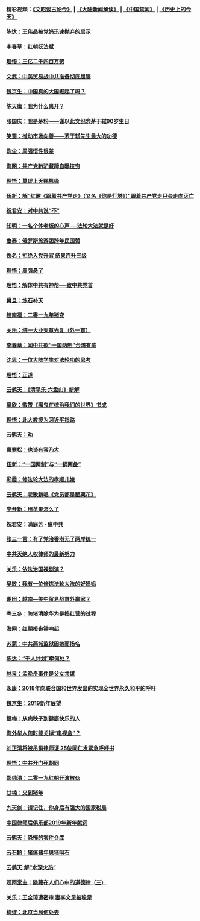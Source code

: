 #### 精彩视频：[《文昭谈古论今》](https://github.com/gfw-breaker/wenzhao/blob/master/README.md?t=01160330) | [《大陆新闻解读》](https://github.com/gfw-breaker/ntdtv-comedy/blob/master/README.md?t=01160330) | [《中国禁闻》](https://github.com/gfw-breaker/ntdtv-news/blob/master/README.md?t=01160330) | [《历史上的今天》](https://github.com/gfw-breaker/today-in-history/blob/master/README.md?t=01160330) 

#### [陈达：王伟晶被党妈迅速抛弃的启示](../pages/nsc993/n10976450.md?t=01160330) 

#### [李春草：红朝妖法赋](../pages/nsc993/n10976387.md?t=01160330) 

#### [理悟：三亿二千四百万赞](../pages/nsc993/n10975966.md?t=01160330) 

#### [文武：中美贸易战中共准备彻底屈服](../pages/nsc993/n10974571.md?t=01160330) 

#### [魏京生：中国真的大国崛起了吗？](../pages/nsc993/n10974530.md?t=01160330) 

#### [陈天庸：我为什么离开？](../pages/nsc993/n10974493.md?t=01160330) 

#### [张国庆：我是茅粉——谨以此文纪念茅于轼90岁生日](../pages/nsc993/n10974477.md?t=01160330) 

#### [笑蜀：推动市场向善——茅于轼先生最大的功德](../pages/nsc993/n10974451.md?t=01160330) 

#### [洗尘：周强悟性很差](../pages/nsc993/n10973701.md?t=01160330) 

#### [海网：共产党黔驴藏蹄自曝技穷](../pages/nsc993/n10969562.md?t=01160330) 

#### [理悟：莫误上天赐机缘](../pages/nsc993/n10969514.md?t=01160330) 

#### [伍新：解“红歌《跟着共产党走》（又名《你是灯塔》）”跟着共产党走只会走向灭亡](../pages/nsc993/n10969074.md?t=01160330) 

#### [祝君安：对中共说“不”](../pages/nsc993/n10968464.md?t=01160330) 

#### [知明：一名个体老板的心声──法轮大法就是好](../pages/nsc993/n10967473.md?t=01160330) 

#### [鲁泰：俄罗斯旅游团跨年民国赞](../pages/nsc993/n10967035.md?t=01160330) 

#### [佚名：拒绝入党升官  结果连升三级](../pages/nsc993/n10965069.md?t=01160330) 

#### [理悟：周强悬了](../pages/nsc993/n10965044.md?t=01160330) 

#### [理悟：解体中共有神帮──致中共党首](../pages/nsc993/n10963824.md?t=01160330) 

#### [冀旦：炼石补天](../pages/nsc993/n10963818.md?t=01160330) 

#### [桂南福：二零一九年猪变](../pages/nsc993/n10963774.md?t=01160330) 

#### [关乐：统一大业天意光复（外一首）](../pages/nsc993/n10963765.md?t=01160330) 

#### [李春草：闻中共欲“一国两制”台湾有感](../pages/nsc993/n10963761.md?t=01160330) 

#### [沈思：一位大陆学生对法轮功的思考](../pages/nsc993/n10960706.md?t=01160330) 

#### [理悟：正道](../pages/nsc993/n10960529.md?t=01160330) 

#### [云鹤天：《清平乐‧六盘山》新解](../pages/nsc993/n10959258.md?t=01160330) 

#### [童欣：敬赞《魔鬼在统治我们的世界》书成](../pages/nsc993/n10959244.md?t=01160330) 

#### [理悟：北大教授为习近平指路](../pages/nsc993/n10959234.md?t=01160330) 

#### [云鹤天：劝](../pages/nsc993/n10959226.md?t=01160330) 

#### [曹寒松：也谈有容乃大](../pages/nsc993/n10959191.md?t=01160330) 

#### [伍新：“一国两制”与“一锅两彘”](../pages/nsc993/n10958297.md?t=01160330) 

#### [彩霞：修法轮大法的孝顺儿媳](../pages/nsc993/n10958333.md?t=01160330) 

#### [云鹤天：老歌新唱《党员都是罂粟花》](../pages/nsc993/n10958225.md?t=01160330) 

#### [宁开新：用苹果怎么了](../pages/nsc993/n10955962.md?t=01160330) 

#### [祝君安：满庭芳 · 瘟中共](../pages/nsc993/n10955949.md?t=01160330) 

#### [张三一言：有了党治香港无了两岸统一](../pages/nsc993/n10955943.md?t=01160330) 

#### [中共灭绝人权律师的最新努力](../pages/nsc993/n10954725.md?t=01160330) 

#### [关乐：依法治国裸剧演？](../pages/nsc993/n10952420.md?t=01160330) 

#### [吴敏：我有一位修炼法轮大法的好妈妈](../pages/nsc993/n10952484.md?t=01160330) 

#### [谢田：越南—美中贸易战意外赢家？](../pages/nsc993/n10940351.md?t=01160330) 

#### [岑三冬：防堵清除华为是捣红营的过程](../pages/nsc993/n10952342.md?t=01160330) 

#### [海网：红朝报丧钟响起](../pages/nsc993/n10951480.md?t=01160330) 

#### [苏蒙：中共燕城监狱因她而扬名](../pages/nsc993/n10951476.md?t=01160330) 

#### [陈达：“千人计划”牵何处？](../pages/nsc993/n10951466.md?t=01160330) 

#### [林泉：孟晚舟事件是父女共谋](../pages/nsc993/n10947780.md?t=01160330) 

#### [永康：2018年向联合国和世界发出的实现全世界永久和平的呼吁](../pages/nsc993/n10947756.md?t=01160330) 

#### [魏京生：2019新年展望](../pages/nsc993/n10947691.md?t=01160330) 

#### [恒梅：从病秧子到健康快乐的人](../pages/nsc993/n10947469.md?t=01160330) 

#### [海外华人何时能关掉“电视盒”？](../pages/nsc993/n10945406.md?t=01160330) 

#### [刘正清将被吊销律师证 25位同仁发紧急呼吁书](../pages/nsc993/n10944361.md?t=01160330) 

#### [理悟：中共开门死胡同](../pages/nsc993/n10944908.md?t=01160330) 

#### [郑纯清：二零一九红朝开演散伙](../pages/nsc993/n10944905.md?t=01160330) 

#### [甘楠：又到猪年](../pages/nsc993/n10944903.md?t=01160330) 

#### [九天剑：请记住，你身后有强大的国家税局](../pages/nsc993/n10944885.md?t=01160330) 

#### [中国律师后俱乐部2019年新年献词](../pages/nsc993/n10944348.md?t=01160330) 

#### [云鹤天：恐怖的零件仓库](../pages/nsc993/n10942847.md?t=01160330) 

#### [云石黔：猪瘟猪年思猪叫石](../pages/nsc993/n10943180.md?t=01160330) 

#### [云鹤天:解“水深火热”](../pages/nsc993/n10942828.md?t=01160330) 

#### [观雨堂主：隐藏在人们心中的道德律（三）](../pages/nsc993/n10941445.md?t=01160330) 

#### [关乐：王全璋遭密审 妻李文足被稳足](../pages/nsc993/n10941420.md?t=01160330) 

#### [梅绽：北京当局何处去](../pages/nsc993/n10941407.md?t=01160330) 

